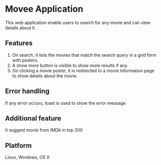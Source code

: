 # Movee Application

This web application enable users to search for any movie and can view details about it.

## Features

1. On search, it lists the movies that match the search query in a grid form with posters. 
2. A show more button is visible to show more results if any.
3. On clicking a movie poster, it is redirected to a movie information page to show details about the movie. 

## Error handling

If any error occurs, toast is used to show the error message

## Additional feature

It suggest movie from IMDb in top 200

## Platform

Linux, Windows, OS X


